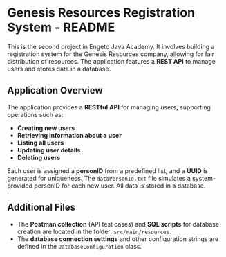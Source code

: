 # Genesis Resources Registration System - README

This is the second project in Engeto Java Academy. It involves building a registration system for the Genesis Resources company, allowing for fair distribution of resources. The application features a **REST API** to manage users and stores data in a database.

## Application Overview

The application provides a **RESTful API** for managing users, supporting operations such as:
- **Creating new users**
- **Retrieving information about a user**
- **Listing all users**
- **Updating user details**
- **Deleting users**

Each user is assigned a **personID** from a predefined list, and a **UUID** is generated for uniqueness. The `dataPersonId.txt` file simulates a system-provided personID for each new user. All data is stored in a database.

## Additional Files

- The **Postman collection** (API test cases) and **SQL scripts** for database creation are located in the folder: `src/main/resources`.
- The **database connection settings** and other configuration strings are defined in the `DatabaseConfiguration` class.

